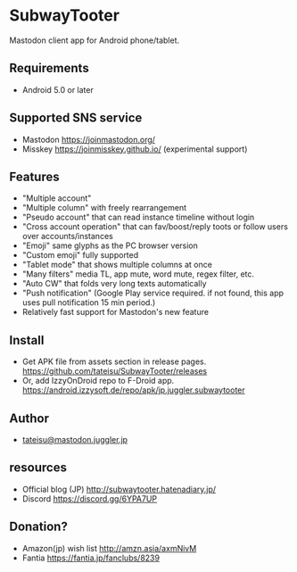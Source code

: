 # SubwayTooter

Mastodon client app for Android phone/tablet.

## Requirements
- Android 5.0 or later

## Supported SNS service 
- Mastodon https://joinmastodon.org/
- Misskey https://joinmisskey.github.io/  (experimental support)

## Features
- "Multiple account"
- "Multiple column" with freely rearrangement
- "Pseudo account" that can read instance timeline without login
- "Cross account operation" that can fav/boost/reply toots or follow users over accounts/instances
- "Emoji" same glyphs as the PC browser version
- "Custom emoji" fully supported
- "Tablet mode" that shows multiple columns at once
- "Many filters" media TL, app mute, word mute, regex filter, etc.
- "Auto CW" that folds very long texts automatically
- "Push notification" (Google Play service required. if not found, this app uses pull notification 15 min period.)
- Relatively fast support for Mastodon's new feature

## Install

- Get APK file from assets section in release pages. https://github.com/tateisu/SubwayTooter/releases 
- Or, add IzzyOnDroid repo to F-Droid app. https://android.izzysoft.de/repo/apk/jp.juggler.subwaytooter

## Author
<ul>
<li><a href="https://mastodon.juggler.jp/@tateisu" rel="me">tateisu@mastodon.juggler.jp</a></li>
</ul>

## resources
- Official blog (JP) http://subwaytooter.hatenadiary.jp/
- Discord https://discord.gg/6YPA7UP

## Donation?
- Amazon(jp) wish list http://amzn.asia/axmNivM
- Fantia https://fantia.jp/fanclubs/8239

